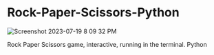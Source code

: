 # Rock-Paper-Scissors-Python
![Screenshot 2023-07-19 8 09 32 PM](https://github.com/shirkocurek/Rock-Paper-Scissors-Pyhton/assets/109438051/9fdd9d08-be8e-466d-b2c8-fd5ce0ee8437)

Rock Paper Scissors game, interactive, running in the terminal. Python
